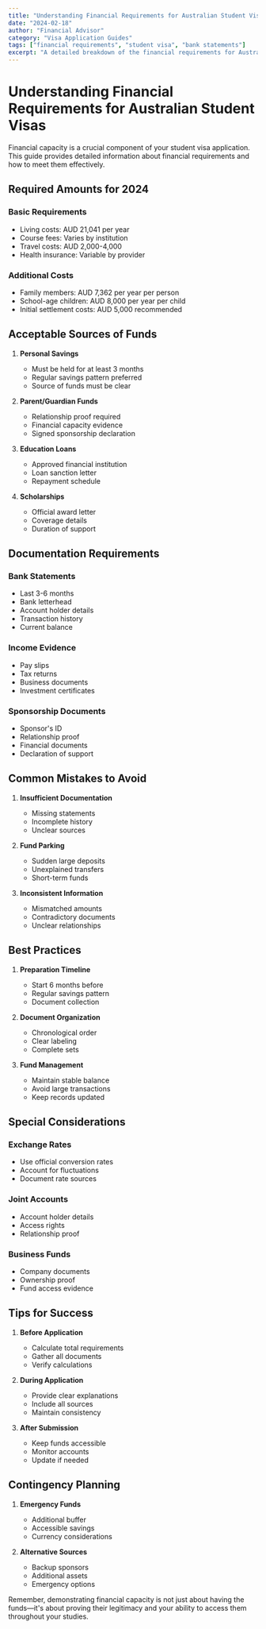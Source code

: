 ```yaml
---
title: "Understanding Financial Requirements for Australian Student Visas"
date: "2024-02-18"
author: "Financial Advisor"
category: "Visa Application Guides"
tags: ["financial requirements", "student visa", "bank statements"]
excerpt: "A detailed breakdown of the financial requirements for Australian student visas, including how to properly demonstrate and document your financial capacity."
---
```


# Understanding Financial Requirements for Australian Student Visas

Financial capacity is a crucial component of your student visa application. This guide provides detailed information about financial requirements and how to meet them effectively.

## Required Amounts for 2024

### Basic Requirements
- Living costs: AUD 21,041 per year
- Course fees: Varies by institution
- Travel costs: AUD 2,000-4,000
- Health insurance: Variable by provider

### Additional Costs
- Family members: AUD 7,362 per year per person
- School-age children: AUD 8,000 per year per child
- Initial settlement costs: AUD 5,000 recommended

## Acceptable Sources of Funds

1. **Personal Savings**
   - Must be held for at least 3 months
   - Regular savings pattern preferred
   - Source of funds must be clear

2. **Parent/Guardian Funds**
   - Relationship proof required
   - Financial capacity evidence
   - Signed sponsorship declaration

3. **Education Loans**
   - Approved financial institution
   - Loan sanction letter
   - Repayment schedule

4. **Scholarships**
   - Official award letter
   - Coverage details
   - Duration of support

## Documentation Requirements

### Bank Statements
- Last 3-6 months
- Bank letterhead
- Account holder details
- Transaction history
- Current balance

### Income Evidence
- Pay slips
- Tax returns
- Business documents
- Investment certificates

### Sponsorship Documents
- Sponsor's ID
- Relationship proof
- Financial documents
- Declaration of support

## Common Mistakes to Avoid

1. **Insufficient Documentation**
   - Missing statements
   - Incomplete history
   - Unclear sources

2. **Fund Parking**
   - Sudden large deposits
   - Unexplained transfers
   - Short-term funds

3. **Inconsistent Information**
   - Mismatched amounts
   - Contradictory documents
   - Unclear relationships

## Best Practices

1. **Preparation Timeline**
   - Start 6 months before
   - Regular savings pattern
   - Document collection

2. **Document Organization**
   - Chronological order
   - Clear labeling
   - Complete sets

3. **Fund Management**
   - Maintain stable balance
   - Avoid large transactions
   - Keep records updated

## Special Considerations

### Exchange Rates
- Use official conversion rates
- Account for fluctuations
- Document rate sources

### Joint Accounts
- Account holder details
- Access rights
- Relationship proof

### Business Funds
- Company documents
- Ownership proof
- Fund access evidence

## Tips for Success

1. **Before Application**
   - Calculate total requirements
   - Gather all documents
   - Verify calculations

2. **During Application**
   - Provide clear explanations
   - Include all sources
   - Maintain consistency

3. **After Submission**
   - Keep funds accessible
   - Monitor accounts
   - Update if needed

## Contingency Planning

1. **Emergency Funds**
   - Additional buffer
   - Accessible savings
   - Currency considerations

2. **Alternative Sources**
   - Backup sponsors
   - Additional assets
   - Emergency options

Remember, demonstrating financial capacity is not just about having the funds—it's about proving their legitimacy and your ability to access them throughout your studies.
